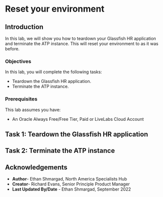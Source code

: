 # Reset your environment

## Introduction

In this lab, we will show you how to teardown your Glassfish HR application and terminate the ATP instance. This will reset your environment to as it was before.

### Objectives

In this lab, you will complete the following tasks:

- Teardown the Glassfish HR application.
- Terminate the ATP instance.

### Prerequisites

This lab assumes you have:
- An Oracle Always Free/Free Tier, Paid or LiveLabs Cloud Account

## Task 1: Teardown the Glassfish HR application

## Task 2: Terminate the ATP instance

## Acknowledgements

- **Author**- Ethan Shmargad, North America Specialists Hub
- **Creator**- Richard Evans, Senior Principle Product Manager
- **Last Updated By/Date** - Ethan Shmargad, September 2022